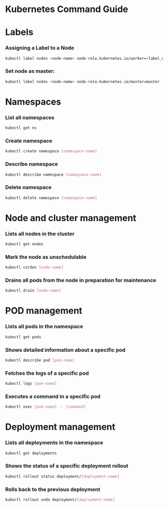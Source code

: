 # Kubernetes Command Guide

# Labels
### Assigning a Label to a Node

```bash
kubectl label nodes <node-name> node-role.kubernetes.io/worker=<label_name>
```
### Set node as master: <br />
```bash
kubectl label nodes <node-name> node-role.kubernetes.io/master=master
```


# Namespaces
### List all namespaces <br />
```bash
kubectl get ns
```
### Create namespace <br />
```bash
kubectl create namespace [namespace-name]
```
### Describe namespace <br />
```bash
kubectl describe namespace [namespace-name]
```
### Delete namespace <br />
```bash
kubectl delete namespace [namespace-name]
```


# Node and cluster management
### Lists all nodes in the cluster <br />
```bash
kubectl get nodes
```
### Mark the node as unschedulable <br />
```bash
kubectl cordon [node-name]
```
### Drains all pods from the node in preparation for maintenance <br />
```bash
kubectl drain [node-name]
```


# POD management
### Lists all pods in the namespace <br />
```bash
kubectl get pods
```
### Shows detailed information about a specific pod <br />
```bash
kubectl describe pod [pod-name]
```
### Fetches the logs of a specific pod <br />
```bash
kubectl logs [pod-name]
```
### Executes a command in a specific pod <br />
```bash
kubectl exec [pod-name] -- [command]
```


# Deployment management
### Lists all deployments in the namespace <br />
```bash
kubectl get deployments
```
### Shows the status of a specific deployment rollout <br />
```bash
kubectl rollout status deployment/[deployment-name]
```
### Rolls back to the previous deployment <br />
```bash
kubectl rollout undo deployment/[deployment-name]
```


